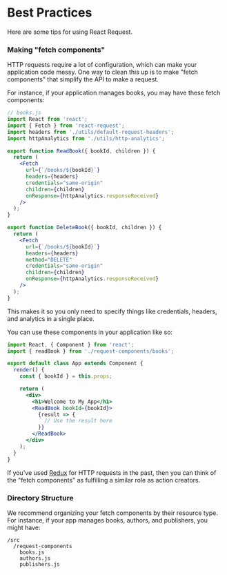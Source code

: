 # Best Practices

Here are some tips for using React Request.

### Making "fetch components"

HTTP requests require a lot of configuration, which can make your
application code messy. One way to clean this up is to make
"fetch components" that simplify the API to make a request.

For instance, if your application manages books, you may have these
fetch components:

```jsx
// books.js
import React from 'react';
import { Fetch } from 'react-request';
import headers from './utils/default-request-headers';
import httpAnalytics from './utils/http-analytics';

export function ReadBook({ bookId, children }) {
  return (
    <Fetch
      url={`/books/${bookId}`}
      headers={headers}
      credentials="same-origin"
      children={children}
      onResponse={httpAnalytics.responseReceived}
    />
  );
}

export function DeleteBook({ bookId, children }) {
  return (
    <Fetch
      url={`/books/${bookId}`}
      headers={headers}
      method="DELETE"
      credentials="same-origin"
      children={children}
      onResponse={httpAnalytics.responseReceived}
    />
  );
}
```

This makes it so you only need to specify things like credentials,
headers, and analytics in a single place.

You can use these components in your application like so:

```jsx
import React, { Component } from 'react';
import { readBook } from './request-components/books';

export default class App extends Component {
  render() {
    const { bookId } = this.props;

    return (
      <div>
        <h1>Welcome to My App</h1>
        <ReadBook bookId={bookId}>
          {result => {
            // Use the result here
          }}
        </ReadBook>
      </div>
    );
  }
}
```

If you've used [Redux](https://redux.js.org) for HTTP requests in the past, then you can think of the
"fetch components" as fulfilling a similar role as action creators.

### Directory Structure

We recommend organizing your fetch components by their resource type. For instance, if your app manages
books, authors, and publishers, you might have:

```
/src
  /request-components
    books.js
    authors.js
    publishers.js
```
